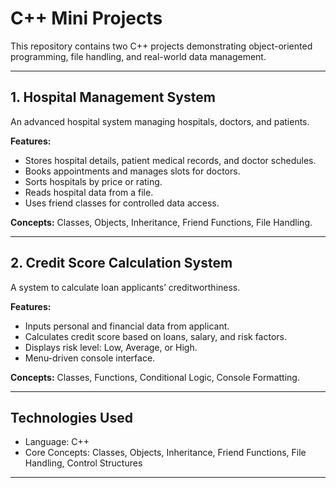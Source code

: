 # C++ Mini Projects

This repository contains two C++ projects demonstrating object-oriented programming, file handling, and real-world data management.

---

## 1. Hospital Management System

An advanced hospital system managing hospitals, doctors, and patients.

**Features:**
- Stores hospital details, patient medical records, and doctor schedules.
- Books appointments and manages slots for doctors.
- Sorts hospitals by price or rating.
- Reads hospital data from a file.
- Uses friend classes for controlled data access.

**Concepts:** Classes, Objects, Inheritance, Friend Functions, File Handling.

---

## 2. Credit Score Calculation System

A system to calculate loan applicants’ creditworthiness.

**Features:**
- Inputs personal and financial data from applicant.
- Calculates credit score based on loans, salary, and risk factors.
- Displays risk level: Low, Average, or High.
- Menu-driven console interface.

**Concepts:** Classes, Functions, Conditional Logic, Console Formatting.

---

## Technologies Used
- Language: C++
- Core Concepts: Classes, Objects, Inheritance, Friend Functions, File Handling, Control Structures

---
